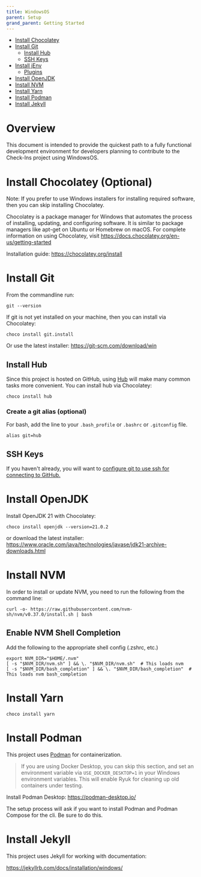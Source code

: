 ```yaml
---
title: WindowsOS
parent: Setup
grand_parent: Getting Started
---
```


<!-- TOC -->

- [Install Chocolatey](#install-chocolatey)
- [Install Git](#install-git)
  - [Install Hub](#install-hub)
  - [SSH Keys](#ssh-keys)
- [Install jEnv](#install-jenv)
  - [Plugins](#plugins)
- [Install OpenJDK](#install-openjdk)
- [Install NVM](#install-nvm)
- [Install Yarn](#install-yarn)
- [Install Podman](#install-podman)
- [Install Jekyll](#install-jekyll)

<!-- /TOC -->

# Overview

This document is intended to provide the quickest path to a fully functional
development environment for developers planning to contribute to the Check-Ins
project using WindowsOS.

# Install Chocolatey (Optional)

Note: If you prefer to use Windows installers for installing required software, then you can skip installing Chocolatey.

Chocolatey is a package manager for Windows that automates the process of installing, updating, and configuring software.
It is similar to package managers like apt-get on Ubuntu or Homebrew on macOS.
For complete information on using Chocolatey, visit https://docs.chocolatey.org/en-us/getting-started

Installation guide: https://chocolatey.org/install

# Install Git

From the commandline run:

```shell
git --version
```

If git is not yet installed on your machine, then you can install via Chocolatey:

```shell
choco install git.install
```

Or use the latest installer: https://git-scm.com/download/win

## Install Hub

Since this project is hosted on GitHub, using [Hub](https://github.com/github/hub) will make many common tasks more
convenient. You can install hub via Chocolatey:

```shell
choco install hub
```

### Create a git alias (optional)

For bash, add the line to your `.bash_profile` or `.bashrc` or `.gitconfig` file.

```shell
alias git=hub
```

## SSH Keys

If you haven't already, you will want to [configure git to use ssh for connecting to GitHub.](https://docs.github.com/en/free-pro-team@latest/github/authenticating-to-github/connecting-to-github-with-ssh)

# Install OpenJDK

Install OpenJDK 21 with Chocolatey:

```shell
choco install openjdk --version=21.0.2
```

or download the latest installer: https://www.oracle.com/java/technologies/javase/jdk21-archive-downloads.html

# Install NVM

In order to install or update NVM, you need to run the following from the command line:

```shell
curl -o- https://raw.githubusercontent.com/nvm-sh/nvm/v0.37.0/install.sh | bash
```

## Enable NVM Shell Completion

Add the following to the appropriate shell config (.zshrc, etc.)

```shell
export NVM_DIR="$HOME/.nvm"
[ -s "$NVM_DIR/nvm.sh" ] && \. "$NVM_DIR/nvm.sh"  # This loads nvm
[ -s "$NVM_DIR/bash_completion" ] && \. "$NVM_DIR/bash_completion"  # This loads nvm bash_completion
```

# Install Yarn

```shell
choco install yarn
```

# Install Podman

This project uses [Podman](https://podman.io/) for containerization.

> If you are using Docker Desktop, you can skip this section, and set an environment variable via `USE_DOCKER_DESKTOP=1` in your Windows environment variables.
> This will enable Ryuk for cleaning up old containers under testing.

Install Podman Desktop: https://podman-desktop.io/

The setup process will ask if you want to install Podman and Podman Compose for the cli.
Be sure to do this.

# Install Jekyll

This project uses Jekyll for working with documentation:

https://jekyllrb.com/docs/installation/windows/
